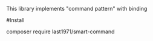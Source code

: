 This library implements "command pattern" with binding

#Install 

composer require last1971/smart-command